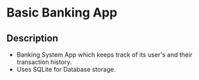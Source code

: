 # Basic Banking App

## Description
* Banking System App which keeps track of its user's and their transaction history.
* Uses SQLite for Database storage.